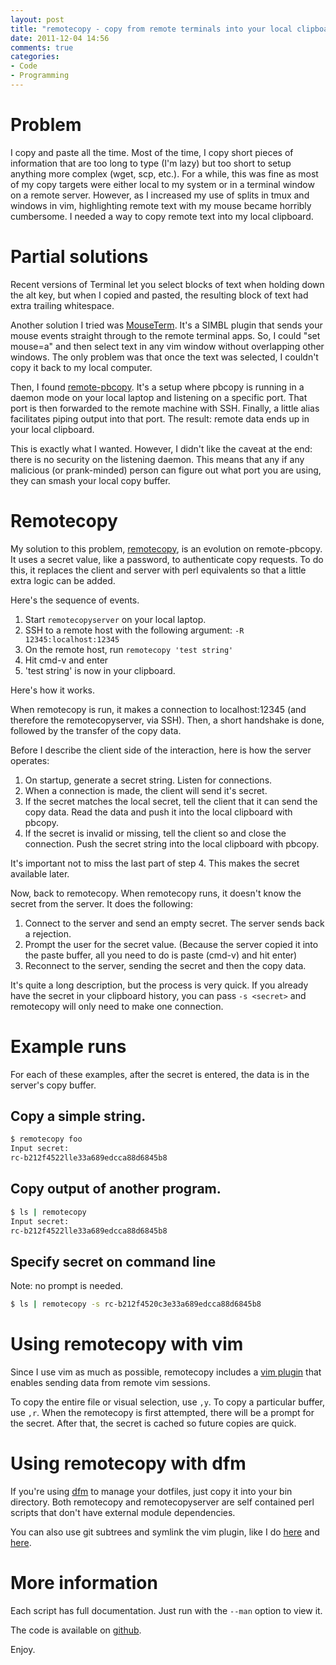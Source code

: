 ```yaml
---
layout: post
title: "remotecopy - copy from remote terminals into your local clipboard"
date: 2011-12-04 14:56
comments: true
categories: 
- Code
- Programming
---
```


# Problem

I copy and paste all the time.  Most of the time, I copy short pieces of information that are too long to type (I'm lazy) but too short to setup anything more complex (wget, scp, etc.).  For a while, this was fine as most of my copy targets were either local to my system or in a terminal window on a remote server.  However, as I increased my use of splits in tmux and windows in vim, highlighting remote text with my mouse became horribly cumbersome.  I needed a way to copy remote text into my local clipboard.

# Partial solutions

Recent versions of Terminal let you select blocks of text when holding down the alt key, but when I copied and pasted, the resulting block of text had extra trailing whitespace.

Another solution I tried was [MouseTerm](https://bitheap.org/mouseterm/).  It's a SIMBL plugin that sends your mouse events straight through to the remote terminal apps.  So, I could "set mouse=a" and then select text in any vim window without overlapping other windows.  The only problem was that once the text was selected, I couldn't copy it back to my local computer.

Then, I found [remote-pbcopy](http://seancoates.com/blogs/remote-pbcopy).  It's a setup where pbcopy is running in a daemon mode on your local laptop and listening on a specific port.  That port is then forwarded to the remote machine with SSH.  Finally, a little alias facilitates piping output into that port.  The result: remote data ends up in your local clipboard.

This is exactly what I wanted.  However, I didn't like the caveat at the end: there is no security on the listening daemon.  This means that any if any malicious (or prank-minded) person can figure out what port you are using, they can smash your local copy buffer.

# Remotecopy

My solution to this problem, [remotecopy](https://github.com/justone/remotecopy), is an evolution on remote-pbcopy.  It uses a secret value, like a password, to authenticate copy requests.  To do this, it replaces the client and server with perl equivalents so that a little extra logic can be added.

Here's the sequence of events.

1. Start `remotecopyserver` on your local laptop.
2. SSH to a remote host with the following argument: `-R 12345:localhost:12345`
3. On the remote host, run `remotecopy 'test string'`
4. Hit cmd-v and enter
5. 'test string' is now in your clipboard.

Here's how it works.

When remotecopy is run, it makes a connection to localhost:12345 (and therefore the remotecopyserver, via SSH).  Then, a short handshake is done, followed by the transfer of the copy data.

Before I describe the client side of the interaction, here is how the server operates:

1. On startup, generate a secret string.  Listen for connections.
2. When a connection is made, the client will send it's secret.
3. If the secret matches the local secret, tell the client that it can send the copy data.  Read the data and push it into the local clipboard with pbcopy.
4. If the secret is invalid or missing, tell the client so and close the connection.  Push the secret string into the local clipboard with pbcopy.

It's important not to miss the last part of step 4.  This makes the secret available later.

Now, back to remotecopy.  When remotecopy runs, it doesn't know the secret from the server.  It does the following:

1. Connect to the server and send an empty secret. The server sends back a rejection.
2. Prompt the user for the secret value.  (Because the server copied it into the paste buffer, all you need to do is paste (cmd-v) and hit enter)
3. Reconnect to the server, sending the secret and then the copy data.

It's quite a long description, but the process is very quick.  If you already have the secret in your clipboard history, you can pass `-s <secret>` and remotecopy will only need to make one connection.

# Example runs

For each of these examples, after the secret is entered, the data is in the server's copy buffer.

## Copy a simple string.

``` sh
$ remotecopy foo
Input secret:
rc-b212f4522lle33a689edcca88d6845b8
```

## Copy output of another program.

``` sh
$ ls | remotecopy
Input secret:
rc-b212f4522lle33a689edcca88d6845b8
```

## Specify secret on command line

Note: no prompt is needed.

``` sh
$ ls | remotecopy -s rc-b212f4520c3e33a689edcca88d6845b8
```

# Using remotecopy with vim

Since I use vim as much as possible, remotecopy includes a [vim plugin](https://github.com/justone/remotecopy/tree/master/vim) that enables sending data from remote vim sessions.

To copy the entire file or visual selection, use `,y`.  To copy a particular buffer, use `,r`.  When the remotecopy is first attempted, there will be a prompt for the secret.  After that, the secret is cached so future copies are quick.

# Using remotecopy with dfm

If you're using [dfm](/2010/10/16/dfm-a-utility-to-manage-dotfiles/) to manage your dotfiles, just copy it into your bin directory.  Both remotecopy and remotecopyserver are self contained perl scripts that don't have external module dependencies.

You can also use git subtrees and symlink the vim plugin, like I do [here](https://github.com/justone/dotfiles/commit/a8fdd27) and [here](https://github.com/justone/dotfiles/commit/25bc70d).

# More information

Each script has full documentation.  Just run with the `--man` option to view it.

The code is available on [github](https://github.com/justone/remotecopy).

Enjoy.
